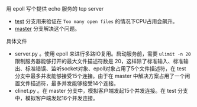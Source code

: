 用 epoll 写个提供 echo 服务的 tcp server 

- [test](http://nanny.netease.com/yangjunwei/epoll-emfile/tree/master) 分支用来验证在 `Too many open files` 的情况下CPU占用会飙升。
- [master](http://nanny.netease.com/yangjunwei/epoll-emfile/tree/master) 分支解决这个问题。

具体文件

- server.py 。使用 epoll 来进行多路IO复用。启动服务前，需要 `ulimit -n 20` 限制服务器能够打开的最大文件描述符数是 20，这样除了标准输入、标准输出、标准错误、监听socket对象、epoll对象占用了5个文件描述符，在 test 分支中最多并发能够接受15个连接。由于在 master 中解决方案占用了一个闲置文件描述符，最多并发能够接受14个连接。
- clinet.py 。在 master 分支中，模拟客户端发起15个并发连接。在 test 分支中，模拟客户端发起16个并发连接。
